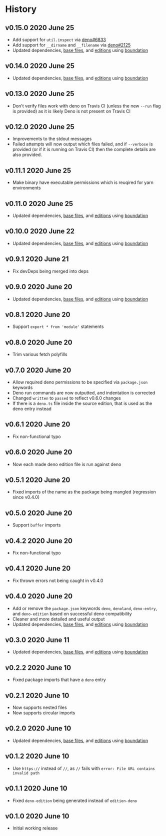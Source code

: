 # History

## v0.15.0 2020 June 25

-   Add support for `util.inspect` via [deno#6833](https://github.com/denoland/deno/pull/6833)
-   Add support for `__dirname` and `__filename` via [deno#2125](https://github.com/denoland/deno/issues/2125)
-   Updated dependencies, [base files](https://github.com/bevry/base), and [editions](https://editions.bevry.me) using [boundation](https://github.com/bevry/boundation)

## v0.14.0 2020 June 25

-   Updated dependencies, [base files](https://github.com/bevry/base), and [editions](https://editions.bevry.me) using [boundation](https://github.com/bevry/boundation)

## v0.13.0 2020 June 25

-   Don't verify files work with deno on Travis CI (unless the new `--run` flag is provided) as it is likely Deno is not present on Travis CI

## v0.12.0 2020 June 25

-   Improvements to the stdout messages
-   Failed attempts will now output which files failed, and if `--verbose` is provided (or if it is running on Travis CI) then the complete details are also provided.

## v0.11.1 2020 June 25

-   Make binary have executable permissions which is reuqired for yarn environments

## v0.11.0 2020 June 25

-   Updated dependencies, [base files](https://github.com/bevry/base), and [editions](https://editions.bevry.me) using [boundation](https://github.com/bevry/boundation)

## v0.10.0 2020 June 22

-   Updated dependencies, [base files](https://github.com/bevry/base), and [editions](https://editions.bevry.me) using [boundation](https://github.com/bevry/boundation)

## v0.9.1 2020 June 21

-   Fix devDeps being merged into deps

## v0.9.0 2020 June 20

-   Updated dependencies, [base files](https://github.com/bevry/base), and [editions](https://editions.bevry.me) using [boundation](https://github.com/bevry/boundation)

## v0.8.1 2020 June 20

-   Support `export * from 'module'` statements

## v0.8.0 2020 June 20

-   Trim various fetch polyfills

## v0.7.0 2020 June 20

-   Allow required deno permissions to be specified via `package.json` keywords
-   Deno run commands are now outputted, and indentation is corrected
-   Changed `written` to `passed` to reflect v0.6.0 changes
-   If there is a `deno.ts` file inside the source edition, that is used as the deno entry instead

## v0.6.1 2020 June 20

-   Fix non-functional typo

## v0.6.0 2020 June 20

-   Now each made deno edition file is run against deno

## v0.5.1 2020 June 20

-   Fixed imports of the name as the package being mangled (regression since v0.4.0)

## v0.5.0 2020 June 20

-   Support `buffer` imports

## v0.4.2 2020 June 20

-   Fix non-functional typo

## v0.4.1 2020 June 20

-   Fix thrown errors not being caught in v0.4.0

## v0.4.0 2020 June 20

-   Add or remove the `package.json` keywords `deno`, `denoland`, `deno-entry`, and `deno-edition` based on successful deno compatibility
-   Cleaner and more detailed and useful output
-   Updated dependencies, [base files](https://github.com/bevry/base), and [editions](https://editions.bevry.me) using [boundation](https://github.com/bevry/boundation)

## v0.3.0 2020 June 11

-   Updated dependencies, [base files](https://github.com/bevry/base), and [editions](https://editions.bevry.me) using [boundation](https://github.com/bevry/boundation)

## v0.2.2 2020 June 10

-   Fixed package imports that have a `deno` entry

## v0.2.1 2020 June 10

-   Now supports nested files
-   Now supports circular imports

## v0.2.0 2020 June 10

-   Updated dependencies, [base files](https://github.com/bevry/base), and [editions](https://editions.bevry.me) using [boundation](https://github.com/bevry/boundation)

## v0.1.2 2020 June 10

-   Use `https://` instead of `//`, as `//` fails with `error: File URL contains invalid path`

## v0.1.1 2020 June 10

-   Fixed `deno-edition` being generated instead of `edition-deno`

## v0.1.0 2020 June 10

-   Initial working release
